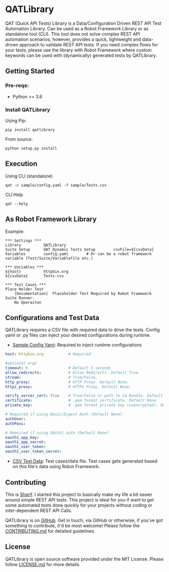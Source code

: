 # QATLibrary 
QAT (Quick API Tests) Library is a Data/Configuration Driven REST API Test Automation Library. 
Can be used as a Robot Framework Library or as standalone tool (CLI). This tool does not solve complex 
REST API automation scenarios, however, provides a quick, lightweight and data-driven approach to validate 
REST API tests. If you need complex flows for your tests, please use the library with Robot Framework where 
custom keywords can be used with (dynamically) generated tests by QATLibrary.

## Getting Started
### Pre-reqs:
* Python >= 3.6

### Install QATLibrary
Using Pip:
```shell 
pip install qatlibrary
```
From source:
```shell 
python setup.py install
```

## Execution
Using CLI (standalone)
```shell
qat -c sample/config.yaml -f sample/Tests.csv 
```

CLI Help
```shell
qat --help
```

## As Robot Framework Library
Example:

```robot
*** Settings ***
Library          QATLibrary
Suite Setup      QAT Dynamic Tests Setup        csvFile=${csvData}
Variables        config.yaml        # Or can be a robot framework variable (Test/Suite/Variablefile etc.)

*** Variables ***
${host}          httpbin.org
${csvData}       Tests.csv

*** Test Cases ***
Place Holder Test
    [Documentation]  Placeholder Test Required by Robot Framework Suite Runner.  
    No Operaiton 

```

## Configurations and Test Data
QATLibrary requires a CSV file with required data to drive the tests. Config yaml or .py files can inject your desired
configurations during runtime.
* [Sample Config Yaml](sample/config.yaml): Required to inject runtime configurations
```yaml
host: httpbin.org           # Required

#optional args
timeout: 5                  # Default 5 seconds
allow_redirects:            # Allow Redirects. Default True. 
stream:                     # True/False. 
http_proxy:                 # HTTP Proxy. Default None. 
https_proxy:                # HTTPS Proxy. Default None.

verify_server_cert: True    # True/False or path to CA Bundle. Default False. 
certificate:                # .pem format certificate. Default None
private_key:                # .pem format private key (unencrypted). Default None

# Required if using Basic/Digest Auth (Default None)
authUser:             
authPass:

# Required if using OAuth1 auth (Default None)
oauth1_app_key:
oauth1_app_secret:
oauth1_user_token:
oauth1_user_token_secret:
```
* [CSV Test Data](sample/Tests.csv): Test cases/data file. Test cases gets generated based on this file's data 
using Robot Framework. 


## Contributing
This is [Sharif](https://www.linkedin.com/in/sharif-rahman/). I started this project to basically make my life 
a bit easier around simple REST API tests. This project is ideal for you if want to get some automated tests done 
quickly for your projects without coding or inter-dependent REST API Calls. 

QATLibrary is on [GitHub](https://github.com/sharif314/QATLibrary). 
Get in touch, via GitHub or otherwise, if you've got something to contribute, it'd be most welcome! 
Please follow the [CONTRIBUTING.md](CONTRIBUTING.md) for detailed guidelines.

## License 
QATLibrary is open source software provided under the MIT License. Please follow [LICENSE.md](LICENSE.md) for more details. 
